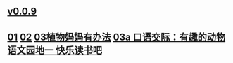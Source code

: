 ## [v0.0.9](https://github.com/shanuan/chinese-grade-2a/edit/master/README.md)
## [01](01) [02](02) [03植物妈妈有办法](03) [03a 口语交际：有趣的动物 语文园地一 快乐读书吧](o3a)
